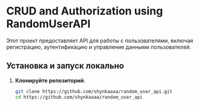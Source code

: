 CRUD and Authorization using RandomUserAPI
==========================================

Этот проект предоставляет API для работы с пользователями, включая регистрацию, аутентификацию и управление данными пользователей.

## Установка и запуск локально

1. **Клонируйте репозиторий**:
   ```bash
   git clone https://github.com/shynkaaaa/random_user_api.git
   cd https://github.com/shynkaaaa/random_user_api
